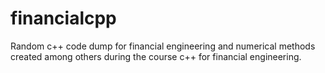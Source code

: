 # financialcpp
Random c++ code dump for financial engineering and numerical methods created among others during the course c++ for financial engineering.
